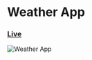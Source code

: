 # Weather App

### [Live](https://weather-pwaapp.netlify.app/)

![Weather App](https://ibb.co/hCg4QXz)
